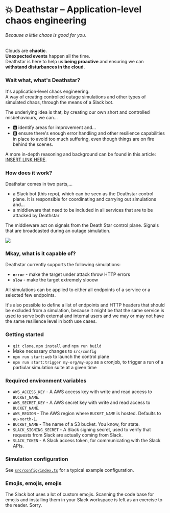 # :boom: Deathstar – Application-level chaos engineering
###### _Because a little chaos is good for you._

Clouds are **chaotic**.<br />
**Unexpected events** happen all the time.<br />
Deathstar is here to help us **being proactive** and ensuring we can **withstand disturbances in the cloud**.

### Wait what, what's Deathstar?

It's application-level chaos engineering.<br />
A way of creating controlled outage simulations and other types of simulated chaos, through the means of a Slack bot.

The underlying idea is that, by creating our own short and controlled misbehaviours, we can...

- 🅰️ identify areas for improvement and...
- 🅱️ ensure there's enough error handling and other resilience capabilities in place to avoid too much suffering, even though things are on fire behind the scenes.

A more in-depth reasoning and background can be found in this article: [INSERT LINK HERE](https://lolololol.rofl).

### How does it work?

Deathstar comes in two parts,...

- a Slack bot (this repo), which can be seen as the Deathstar control plane. It is responsible for coordinating and carrying out simulations and...
- a middleware that need to be included in all services that are to be attacked by Deathstar

The middleware act on signals from the Death Star control plane. Signals that are broadcasted during an outage simulation.

<a href="https://docs.google.com/drawings/d/1vuGsxQV6C2ggSQ-Fmfb195U48jDyO6awa9fXyeqOpAg/edit"><img src="https://docs.google.com/drawings/d/e/2PACX-1vTJ9IzmknGF72W6tFJyG0Ef4PLeKruBMglTd2n486AQsfGyknZOtgFzHd9odVx_Cz-9h3nVz3IbZJJa/pub?w=1438&amp;h=848"></a>

### Mkay, what is it capable of?

Deathstar currently supports the following simulations:

- **`error`** - make the target under attack throw HTTP errors
- **`slow`** - make the target extremely slooow

All simulations can be applied to either all endpoints of a service or a selected few endpoints.

It's also possible to define a list of endpoints and HTTP headers that should be excluded from a simulation, because it might be that the same service is used to serve both external and internal users and we may or may not have the same resilience level in both use cases.

### Getting started

* `git clone`, `npm install` and `npm run build`
* Make necessary changes to `src/config`
* `npm run start:web` to launch the control plane
* `npm run start:trigger my-org/my-app` as a cronjob, to trigger a run of a partiular simulation suite at a given time

### Required environment variables

* `AWS_ACCESS_KEY` - A AWS access key with write and read access to `BUCKET_NAME`.
* `AWS_SECRET_KEY` - A AWS secret key with write and read access to `BUCKET_NAME`.
* `AWS_REGION` - The AWS region where `BUCKET_NAME` is hosted. Defaults to `eu-north-1`.
* `BUCKET_NAME` - The name of a S3 bucket. You know, for state.
* `SLACK_SIGNING_SECRET` - A Slack signing secret, used to verify that requests from Slack are actually coming from Slack.
* `SLACK_TOKEN` - A Slack access token, for communicating with the Slack APIs.

### Simulation configuration

See [`src/config/index.ts`](src/config/index.ts) for a typical example configuration.

### Emojis, emojis, emojis

The Slack bot uses a lot of custom emojis.
Scanning the code base for emojis and installing them in your Slack workspace is left as an exercise to the reader. Sorry.